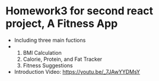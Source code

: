 # Homework3 for second react project, A Fitness App
- Including three main fuctions
- 1. BMI Calculation
  2. Calorie, Protein, and Fat Tracker
  3. Fitness Suggestions
- Introduction Video: https://youtu.be/_7JAwYYDMsY
